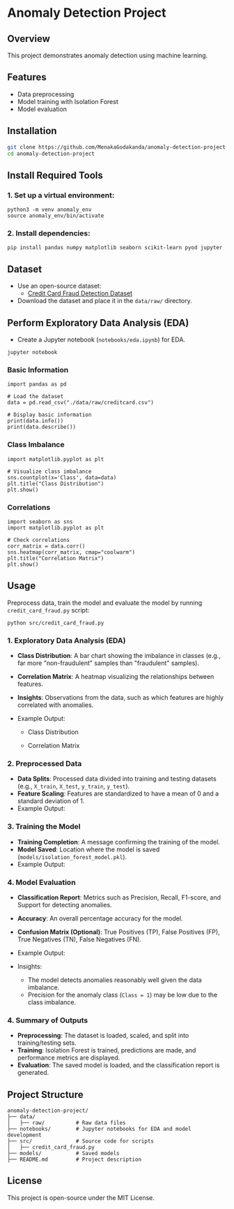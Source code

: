 # Anomaly Detection Project

## Overview
This project demonstrates anomaly detection using machine learning.


## Features
- Data preprocessing
- Model training with Isolation Forest
- Model evaluation

## Installation
```bash
git clone https://github.com/MenakaGodakanda/anomaly-detection-project.git
cd anomaly-detection-project
```

## Install Required Tools

### 1. Set up a virtual environment:
```
python3 -m venv anomaly_env
source anomaly_env/bin/activate
```

### 2. Install dependencies:
```
pip install pandas numpy matplotlib seaborn scikit-learn pyod jupyter
```

## Dataset
- Use an open-source dataset:
  - [Credit Card Fraud Detection Dataset](https://www.kaggle.com/mlg-ulb/creditcardfraud)
- Download the dataset and place it in the `data/raw/` directory.

## Perform Exploratory Data Analysis (EDA)
- Create a Jupyter notebook (`notebooks/eda.ipynb`) for EDA.
```
jupyter notebook
```
### Basic Information
```
import pandas as pd

# Load the dataset
data = pd.read_csv("./data/raw/creditcard.csv")

# Display basic information
print(data.info())
print(data.describe())
```
### Class Imbalance
```
import matplotlib.pyplot as plt

# Visualize class imbalance
sns.countplot(x='Class', data=data)
plt.title("Class Distribution")
plt.show()
```
### Correlations
```
import seaborn as sns
import matplotlib.pyplot as plt

# Check correlations
corr_matrix = data.corr()
sns.heatmap(corr_matrix, cmap="coolwarm")
plt.title("Correlation Matrix")
plt.show()
```

## Usage
Preprocess data, train the model and evaluate the model by running `credit_card_fraud.py` script:
```
python src/credit_card_fraud.py
```

### 1. Exploratory Data Analysis (EDA)
- **Class Distribution**: A bar chart showing the imbalance in classes (e.g., far more "non-fraudulent" samples than "fraudulent" samples).
- **Correlation Matrix**: A heatmap visualizing the relationships between features.
- **Insights**: Observations from the data, such as which features are highly correlated with anomalies.

- Example Output:
  - Class Distribution

  - Correlation Matrix

### 2. Preprocessed Data
- **Data Splits**: Processed data divided into training and testing datasets (e.g., `X_train`, `X_test`, `y_train`, `y_test`).
- **Feature Scaling**: Features are standardized to have a mean of 0 and a standard deviation of 1.
- Example Output:

### 3. Training the Model
- **Training Completion**: A message confirming the training of the model.
- **Model Saved**: Location where the model is saved (`models/isolation_forest_model.pkl`).
- Example Output:

### 4. Model Evaluation
- **Classification Report**: Metrics such as Precision, Recall, F1-score, and Support for detecting anomalies.
- **Accuracy**: An overall percentage accuracy for the model.
- **Confusion Matrix (Optional)**: True Positives (TP), False Positives (FP), True Negatives (TN), False Negatives (FN).
- Example Output:

- Insights:
  - The model detects anomalies reasonably well given the data imbalance.
  - Precision for the anomaly class (`Class = 1`) may be low due to the class imbalance.

### 4. Summary of Outputs
- **Preprocessing**: The dataset is loaded, scaled, and split into training/testing sets.
- **Training**: Isolation Forest is trained, predictions are made, and performance metrics are displayed.
- **Evaluation**: The saved model is loaded, and the classification report is generated.

## Project Structure
```
anomaly-detection-project/
├── data/
│   ├── raw/          # Raw data files
├── notebooks/        # Jupyter notebooks for EDA and model development
├── src/              # Source code for scripts
│   ├── credit_card_fraud.py
├── models/           # Saved models
├── README.md         # Project description
```

## License
This project is open-source under the MIT License.
